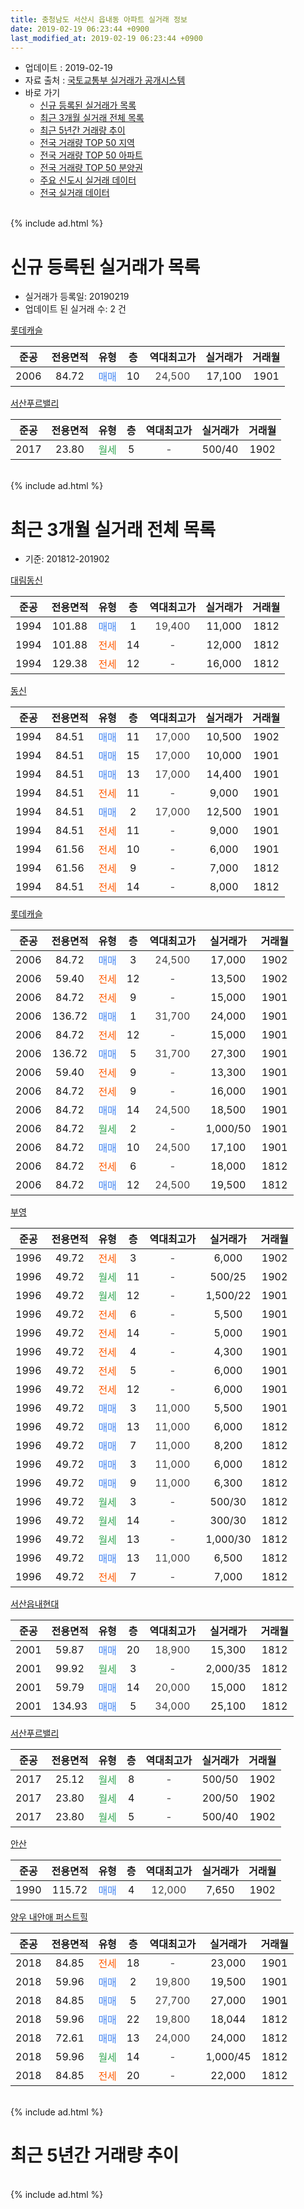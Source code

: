 ```yaml
---
title: 충청남도 서산시 읍내동 아파트 실거래 정보
date: 2019-02-19 06:23:44 +0900
last_modified_at: 2019-02-19 06:23:44 +0900
---
```


* 업데이트 : 2019-02-19
* 자료 출처 : [국토교통부 실거래가 공개시스템](http://rt.molit.go.kr)
* 바로 가기
    * [신규 등록된 실거래가 목록](#신규-등록된-실거래가-목록)
    * [최근 3개월 실거래 전체 목록](#최근-3개월-실거래-전체-목록)
    * [최근 5년간 거래량 추이](#최근-5년간-거래량-추이)
    * [전국 거래량 TOP 50 지역](https://ayogom.github.io/apt-trade-info/최근-3개월-전국에서-가장-거래가-많이-발생한-지역)
    * [전국 거래량 TOP 50 아파트](https://ayogom.github.io/apt-trade-info/최근-3개월-전국에서-가장-거래가-많이-발생한-아파트)
    * [전국 거래량 TOP 50 분양권](https://ayogom.github.io/apt-trade-info/최근-3개월-전국에서-가장-거래가-많이-발생한-분양권)
    * [주요 신도시 실거래 데이터](https://ayogom.github.io/apt-trade-info/주요-신도시)
    * [전국 실거래 데이터](https://ayogom.github.io/apt-trade-info/전국)
<br>
{% include ad.html %}
<br>

# 신규 등록된 실거래가 목록
* 실거래가 등록일: 20190219
* 업데이트 된 실거래 수: 2 건


[롯데캐슬](https://search.naver.com/search.naver?query=%EC%B6%A9%EC%B2%AD%EB%82%A8%EB%8F%84+%EC%84%9C%EC%82%B0%EC%8B%9C+%EC%9D%8D%EB%82%B4%EB%8F%99+%EB%A1%AF%EB%8D%B0%EC%BA%90%EC%8A%AC)

|준공|전용면적|유형|층|역대최고가|실거래가|거래월|
|:---:|:---:|:---:|:---:|:---:|:---:|:---:|
|2006|84.72|<span style="color:#4285f3">매매</span>|10|<span style="color:#444444">24,500</span>|17,100|1901|

[서산푸르밸리](https://search.naver.com/search.naver?query=%EC%B6%A9%EC%B2%AD%EB%82%A8%EB%8F%84+%EC%84%9C%EC%82%B0%EC%8B%9C+%EC%9D%8D%EB%82%B4%EB%8F%99+%EC%84%9C%EC%82%B0%ED%91%B8%EB%A5%B4%EB%B0%B8%EB%A6%AC)

|준공|전용면적|유형|층|역대최고가|실거래가|거래월|
|:---:|:---:|:---:|:---:|:---:|:---:|:---:|
|2017|23.80|<span style="color:#34a853">월세</span>|5|<span style="color:#444444">-</span>|500/40|1902|


<br>
{% include ad.html %}
<br>

# 최근 3개월 실거래 전체 목록
* 기준: 201812-201902


[대림동신](https://search.naver.com/search.naver?query=%EC%B6%A9%EC%B2%AD%EB%82%A8%EB%8F%84+%EC%84%9C%EC%82%B0%EC%8B%9C+%EC%9D%8D%EB%82%B4%EB%8F%99+%EB%8C%80%EB%A6%BC%EB%8F%99%EC%8B%A0)

|준공|전용면적|유형|층|역대최고가|실거래가|거래월|
|:---:|:---:|:---:|:---:|:---:|:---:|:---:|
|1994|101.88|<span style="color:#4285f3">매매</span>|1|<span style="color:#444444">19,400</span>|11,000|1812|
|1994|101.88|<span style="color:#ff5a00">전세</span>|14|<span style="color:#444444">-</span>|12,000|1812|
|1994|129.38|<span style="color:#ff5a00">전세</span>|12|<span style="color:#444444">-</span>|16,000|1812|

[동신](https://search.naver.com/search.naver?query=%EC%B6%A9%EC%B2%AD%EB%82%A8%EB%8F%84+%EC%84%9C%EC%82%B0%EC%8B%9C+%EC%9D%8D%EB%82%B4%EB%8F%99+%EB%8F%99%EC%8B%A0)

|준공|전용면적|유형|층|역대최고가|실거래가|거래월|
|:---:|:---:|:---:|:---:|:---:|:---:|:---:|
|1994|84.51|<span style="color:#4285f3">매매</span>|11|<span style="color:#444444">17,000</span>|10,500|1902|
|1994|84.51|<span style="color:#4285f3">매매</span>|15|<span style="color:#444444">17,000</span>|10,000|1901|
|1994|84.51|<span style="color:#4285f3">매매</span>|13|<span style="color:#444444">17,000</span>|14,400|1901|
|1994|84.51|<span style="color:#ff5a00">전세</span>|11|<span style="color:#444444">-</span>|9,000|1901|
|1994|84.51|<span style="color:#4285f3">매매</span>|2|<span style="color:#444444">17,000</span>|12,500|1901|
|1994|84.51|<span style="color:#ff5a00">전세</span>|11|<span style="color:#444444">-</span>|9,000|1901|
|1994|61.56|<span style="color:#ff5a00">전세</span>|10|<span style="color:#444444">-</span>|6,000|1901|
|1994|61.56|<span style="color:#ff5a00">전세</span>|9|<span style="color:#444444">-</span>|7,000|1812|
|1994|84.51|<span style="color:#ff5a00">전세</span>|14|<span style="color:#444444">-</span>|8,000|1812|

[롯데캐슬](https://search.naver.com/search.naver?query=%EC%B6%A9%EC%B2%AD%EB%82%A8%EB%8F%84+%EC%84%9C%EC%82%B0%EC%8B%9C+%EC%9D%8D%EB%82%B4%EB%8F%99+%EB%A1%AF%EB%8D%B0%EC%BA%90%EC%8A%AC)

|준공|전용면적|유형|층|역대최고가|실거래가|거래월|
|:---:|:---:|:---:|:---:|:---:|:---:|:---:|
|2006|84.72|<span style="color:#4285f3">매매</span>|3|<span style="color:#444444">24,500</span>|17,000|1902|
|2006|59.40|<span style="color:#ff5a00">전세</span>|12|<span style="color:#444444">-</span>|13,500|1902|
|2006|84.72|<span style="color:#ff5a00">전세</span>|9|<span style="color:#444444">-</span>|15,000|1901|
|2006|136.72|<span style="color:#4285f3">매매</span>|1|<span style="color:#444444">31,700</span>|24,000|1901|
|2006|84.72|<span style="color:#ff5a00">전세</span>|12|<span style="color:#444444">-</span>|15,000|1901|
|2006|136.72|<span style="color:#4285f3">매매</span>|5|<span style="color:#444444">31,700</span>|27,300|1901|
|2006|59.40|<span style="color:#ff5a00">전세</span>|9|<span style="color:#444444">-</span>|13,300|1901|
|2006|84.72|<span style="color:#ff5a00">전세</span>|9|<span style="color:#444444">-</span>|16,000|1901|
|2006|84.72|<span style="color:#4285f3">매매</span>|14|<span style="color:#444444">24,500</span>|18,500|1901|
|2006|84.72|<span style="color:#34a853">월세</span>|2|<span style="color:#444444">-</span>|1,000/50|1901|
|2006|84.72|<span style="color:#4285f3">매매</span>|10|<span style="color:#444444">24,500</span>|17,100|1901|
|2006|84.72|<span style="color:#ff5a00">전세</span>|6|<span style="color:#444444">-</span>|18,000|1812|
|2006|84.72|<span style="color:#4285f3">매매</span>|12|<span style="color:#444444">24,500</span>|19,500|1812|

[부영](https://search.naver.com/search.naver?query=%EC%B6%A9%EC%B2%AD%EB%82%A8%EB%8F%84+%EC%84%9C%EC%82%B0%EC%8B%9C+%EC%9D%8D%EB%82%B4%EB%8F%99+%EB%B6%80%EC%98%81)

|준공|전용면적|유형|층|역대최고가|실거래가|거래월|
|:---:|:---:|:---:|:---:|:---:|:---:|:---:|
|1996|49.72|<span style="color:#ff5a00">전세</span>|3|<span style="color:#444444">-</span>|6,000|1902|
|1996|49.72|<span style="color:#34a853">월세</span>|11|<span style="color:#444444">-</span>|500/25|1902|
|1996|49.72|<span style="color:#34a853">월세</span>|12|<span style="color:#444444">-</span>|1,500/22|1901|
|1996|49.72|<span style="color:#ff5a00">전세</span>|6|<span style="color:#444444">-</span>|5,500|1901|
|1996|49.72|<span style="color:#ff5a00">전세</span>|14|<span style="color:#444444">-</span>|5,000|1901|
|1996|49.72|<span style="color:#ff5a00">전세</span>|4|<span style="color:#444444">-</span>|4,300|1901|
|1996|49.72|<span style="color:#ff5a00">전세</span>|5|<span style="color:#444444">-</span>|6,000|1901|
|1996|49.72|<span style="color:#ff5a00">전세</span>|12|<span style="color:#444444">-</span>|6,000|1901|
|1996|49.72|<span style="color:#4285f3">매매</span>|3|<span style="color:#444444">11,000</span>|5,500|1901|
|1996|49.72|<span style="color:#4285f3">매매</span>|13|<span style="color:#444444">11,000</span>|6,000|1812|
|1996|49.72|<span style="color:#4285f3">매매</span>|7|<span style="color:#444444">11,000</span>|8,200|1812|
|1996|49.72|<span style="color:#4285f3">매매</span>|3|<span style="color:#444444">11,000</span>|6,000|1812|
|1996|49.72|<span style="color:#4285f3">매매</span>|9|<span style="color:#444444">11,000</span>|6,300|1812|
|1996|49.72|<span style="color:#34a853">월세</span>|3|<span style="color:#444444">-</span>|500/30|1812|
|1996|49.72|<span style="color:#34a853">월세</span>|14|<span style="color:#444444">-</span>|300/30|1812|
|1996|49.72|<span style="color:#34a853">월세</span>|13|<span style="color:#444444">-</span>|1,000/30|1812|
|1996|49.72|<span style="color:#4285f3">매매</span>|13|<span style="color:#444444">11,000</span>|6,500|1812|
|1996|49.72|<span style="color:#ff5a00">전세</span>|7|<span style="color:#444444">-</span>|7,000|1812|


<script async src="//pagead2.googlesyndication.com/pagead/js/adsbygoogle.js"></script>
<!-- 기본 -->
<ins class="adsbygoogle"
     style="display:block"
     data-ad-client="ca-pub-2446590836940007"
     data-ad-slot="1659523306"
     data-ad-format="auto"
     data-full-width-responsive="true"></ins>
<script>
(adsbygoogle = window.adsbygoogle || []).push({});
</script>


[서산읍내현대](https://search.naver.com/search.naver?query=%EC%B6%A9%EC%B2%AD%EB%82%A8%EB%8F%84+%EC%84%9C%EC%82%B0%EC%8B%9C+%EC%9D%8D%EB%82%B4%EB%8F%99+%EC%84%9C%EC%82%B0%EC%9D%8D%EB%82%B4%ED%98%84%EB%8C%80)

|준공|전용면적|유형|층|역대최고가|실거래가|거래월|
|:---:|:---:|:---:|:---:|:---:|:---:|:---:|
|2001|59.87|<span style="color:#4285f3">매매</span>|20|<span style="color:#444444">18,900</span>|15,300|1812|
|2001|99.92|<span style="color:#34a853">월세</span>|3|<span style="color:#444444">-</span>|2,000/35|1812|
|2001|59.79|<span style="color:#4285f3">매매</span>|14|<span style="color:#444444">20,000</span>|15,000|1812|
|2001|134.93|<span style="color:#4285f3">매매</span>|5|<span style="color:#444444">34,000</span>|25,100|1812|

[서산푸르밸리](https://search.naver.com/search.naver?query=%EC%B6%A9%EC%B2%AD%EB%82%A8%EB%8F%84+%EC%84%9C%EC%82%B0%EC%8B%9C+%EC%9D%8D%EB%82%B4%EB%8F%99+%EC%84%9C%EC%82%B0%ED%91%B8%EB%A5%B4%EB%B0%B8%EB%A6%AC)

|준공|전용면적|유형|층|역대최고가|실거래가|거래월|
|:---:|:---:|:---:|:---:|:---:|:---:|:---:|
|2017|25.12|<span style="color:#34a853">월세</span>|8|<span style="color:#444444">-</span>|500/50|1902|
|2017|23.80|<span style="color:#34a853">월세</span>|4|<span style="color:#444444">-</span>|200/50|1902|
|2017|23.80|<span style="color:#34a853">월세</span>|5|<span style="color:#444444">-</span>|500/40|1902|

[안산](https://search.naver.com/search.naver?query=%EC%B6%A9%EC%B2%AD%EB%82%A8%EB%8F%84+%EC%84%9C%EC%82%B0%EC%8B%9C+%EC%9D%8D%EB%82%B4%EB%8F%99+%EC%95%88%EC%82%B0)

|준공|전용면적|유형|층|역대최고가|실거래가|거래월|
|:---:|:---:|:---:|:---:|:---:|:---:|:---:|
|1990|115.72|<span style="color:#4285f3">매매</span>|4|<span style="color:#444444">12,000</span>|7,650|1902|

[양우 내안애 퍼스트힐](https://search.naver.com/search.naver?query=%EC%B6%A9%EC%B2%AD%EB%82%A8%EB%8F%84+%EC%84%9C%EC%82%B0%EC%8B%9C+%EC%9D%8D%EB%82%B4%EB%8F%99+%EC%96%91%EC%9A%B0+%EB%82%B4%EC%95%88%EC%95%A0+%ED%8D%BC%EC%8A%A4%ED%8A%B8%ED%9E%90)

|준공|전용면적|유형|층|역대최고가|실거래가|거래월|
|:---:|:---:|:---:|:---:|:---:|:---:|:---:|
|2018|84.85|<span style="color:#ff5a00">전세</span>|18|<span style="color:#444444">-</span>|23,000|1901|
|2018|59.96|<span style="color:#4285f3">매매</span>|2|<span style="color:#444444">19,800</span>|19,500|1901|
|2018|84.85|<span style="color:#4285f3">매매</span>|5|<span style="color:#444444">27,700</span>|27,000|1901|
|2018|59.96|<span style="color:#4285f3">매매</span>|22|<span style="color:#444444">19,800</span>|18,044|1812|
|2018|72.61|<span style="color:#4285f3">매매</span>|13|<span style="color:#444444">24,000</span>|24,000|1812|
|2018|59.96|<span style="color:#34a853">월세</span>|14|<span style="color:#444444">-</span>|1,000/45|1812|
|2018|84.85|<span style="color:#ff5a00">전세</span>|20|<span style="color:#444444">-</span>|22,000|1812|


<br>
{% include ad.html %}
<br>

# 최근 5년간 거래량 추이


<div style="width:100%;">
    <canvas id="deal_progress" height="200"></canvas>
</div>

<script>
new Chart(document.getElementById("deal_progress"), {
    type: 'line',
    data: {
        labels: ['201402','201403','201404','201405','201406','201407','201408','201409','201410','201411','201412','201501','201502','201503','201504','201505','201506','201507','201508','201509','201510','201511','201512','201601','201602','201603','201604','201605','201606','201607','201608','201609','201610','201611','201612','201701','201702','201703','201704','201705','201706','201707','201708','201709','201710','201711','201712','201801','201802','201803','201804','201805','201806','201807','201808','201809','201810','201811','201812','201901','201902'],
        datasets: [{
            label: '매매',
            pointRadius: 1,
            data: [16, 19, 33, 19, 10, 21, 14, 16, 34, 16, 18, 20, 23, 23, 19, 16, 13, 17, 18, 17, 15, 10, 12, 11, 10, 30, 15, 21, 17, 18, 22, 24, 27, 24, 23, 25, 27, 38, 17, 14, 20, 21, 15, 25, 24, 15, 11, 18, 30, 58, 35, 40, 27, 30, 15, 18, 24, 10, 12, 10, 3],
            borderColor: "rgba(255, 201, 14, 1)",
            backgroundColor: "rgba(255, 201, 14, 0.5)",
            fill: false,
            lineTension: 0
        },{
            label: '전월세',
            pointRadius: 1,
            data: [36, 32, 26, 28, 18, 15, 20, 31, 34, 44, 43, 36, 40, 33, 27, 19, 25, 17, 23, 24, 43, 32, 45, 20, 20, 12, 13, 10, 19, 11, 4, 10, 15, 17, 15, 9, 15, 7, 10, 8, 8, 20, 11, 7, 10, 8, 11, 13, 12, 20, 20, 27, 24, 23, 25, 14, 18, 11, 12, 15, 6],
            borderColor: "rgba(0, 141, 185, 1)",
            backgroundColor: "rgba(0, 141, 185, 0.5)",
            fill: false,
            lineTension: 0
        }
        ]
    },
    options: {
        responsive: true,
        title: {
            display: false
        },
        tooltips: {
            mode: 'index',
            intersect: false
        },
        hover: {
            mode: 'nearest',
            intersect: true
        },
        scales: {
            xAxes: [{
                display: true,
                scaleLabel: {
                    display: true,
                    labelString: '년/월'
                }
            }],
            yAxes: [{
                display: true,
                ticks: {
                    suggestedMin: 0,
                },
                scaleLabel: {
                    display: true,
                    labelString: '실거래 수'
                }
            }]
        }
    }
});

</script>


<br>
{% include ad.html %}
<br>


